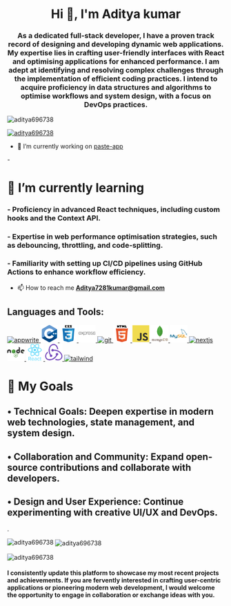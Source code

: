 <h1 align="center">Hi 👋, I'm Aditya kumar</h1>
<h3 align="center">As a dedicated full-stack developer, I have a proven track record of designing and developing dynamic web applications. My expertise lies in crafting user-friendly interfaces with React and optimising applications for enhanced performance. I am adept at identifying and resolving complex challenges through the implementation of efficient coding practices. I intend to acquire proficiency in data structures and algorithms to optimise workflows and system design, with a focus on DevOps practices.</h3>

<p align="left"> <img src="https://komarev.com/ghpvc/?username=aditya696738&label=Profile%20views&color=0e75b6&style=flat" alt="aditya696738" /> </p>

<p align="left"> <a href="https://github.com/ryo-ma/github-profile-trophy"><img src="https://github-profile-trophy.vercel.app/?username=aditya696738" alt="aditya696738" /></a> </p>

- 🔭 I’m currently working on [paste-app](https://react-pasteapp.vercel.app)

-<h1> 🌱 I’m currently learning</h1>
  
<h3>- Proficiency in advanced React techniques, including custom hooks and the Context API.</h3>
<h3>- Expertise in web performance optimisation strategies, such as debouncing, throttling, and code-splitting.</h3>
<h3>- Familiarity with setting up CI/CD pipelines using GitHub Actions to enhance workflow efficiency.</h3>

- 📫 How to reach me **Aditya7281kumar@gmail.com**

<h2 align="left">Languages and Tools:</h2>
<p align="left"> <a href="https://appwrite.io" target="_blank" rel="noreferrer"> <img src="https://www.vectorlogo.zone/logos/appwriteio/appwriteio-icon.svg" alt="appwrite" width="40" height="40"/> </a> <a href="https://www.w3schools.com/cpp/" target="_blank" rel="noreferrer">
  <img src="https://raw.githubusercontent.com/devicons/devicon/master/icons/cplusplus/cplusplus-original.svg" alt="cplusplus" width="40" height="40"/> </a> <a href="https://www.w3schools.com/css/" target="_blank" rel="noreferrer"> <img src="https://raw.githubusercontent.com/devicons/devicon/master/icons/css3/css3-original-wordmark.svg" alt="css3" width="40" height="40"/> </a> <a href="https://expressjs.com" target="_blank" rel="noreferrer">
    <img src="https://raw.githubusercontent.com/devicons/devicon/master/icons/express/express-original-wordmark.svg" alt="express" width="40" height="40"/> </a> <a href="https://git-scm.com/" target="_blank" rel="noreferrer"> <img src="https://www.vectorlogo.zone/logos/git-scm/git-scm-icon.svg" alt="git" width="40" height="40"/> </a> <a href="https://www.w3.org/html/" target="_blank" rel="noreferrer"> <img src="https://raw.githubusercontent.com/devicons/devicon/master/icons/html5/html5-original-wordmark.svg" alt="html5" width="40" height="40"/> </a> <a href="https://developer.mozilla.org/en-US/docs/Web/JavaScript" target="_blank" rel="noreferrer"> <img src="https://raw.githubusercontent.com/devicons/devicon/master/icons/javascript/javascript-original.svg" alt="javascript" width="40" height="40"/> </a> <a href="https://www.mongodb.com/" target="_blank" rel="noreferrer"> <img src="https://raw.githubusercontent.com/devicons/devicon/master/icons/mongodb/mongodb-original-wordmark.svg" alt="mongodb" width="40" height="40"/> </a> <a href="https://www.mysql.com/" target="_blank" rel="noreferrer"> <img src="https://raw.githubusercontent.com/devicons/devicon/master/icons/mysql/mysql-original-wordmark.svg" alt="mysql" width="40" height="40"/> </a> <a href="https://nextjs.org/" target="_blank" rel="noreferrer"> <img src="https://cdn.worldvectorlogo.com/logos/nextjs-2.svg" alt="nextjs" width="40" height="40"/> </a> <a href="https://nodejs.org" target="_blank" rel="noreferrer"> <img src="https://raw.githubusercontent.com/devicons/devicon/master/icons/nodejs/nodejs-original-wordmark.svg" alt="nodejs" width="40" height="40"/> </a> <a href="https://reactjs.org/" target="_blank" rel="noreferrer"> <img src="https://raw.githubusercontent.com/devicons/devicon/master/icons/react/react-original-wordmark.svg" alt="react" width="40" height="40"/> </a> <a href="https://redux.js.org" target="_blank" rel="noreferrer"> <img src="https://raw.githubusercontent.com/devicons/devicon/master/icons/redux/redux-original.svg" alt="redux" width="40" height="40"/> </a> <a href="https://tailwindcss.com/" target="_blank" rel="noreferrer"> <img src="https://www.vectorlogo.zone/logos/tailwindcss/tailwindcss-icon.svg" alt="tailwind" width="40" height="40"/> </a> </p>
<p> <h1>🎯 My Goals</h1>
	<h2>•	Technical Goals: Deepen expertise in modern web technologies, state management, and system design.</h2>
	<h2>•	Collaboration and Community: Expand open-source contributions and collaborate with developers.</h2>
	<h2>•	Design and User Experience: Continue experimenting with creative UI/UX and DevOps.</h2>.
</P>
<p><img align="left" src="https://github-readme-stats.vercel.app/api/top-langs?username=aditya696738&show_icons=true&locale=en&layout=compact" alt="aditya696738" /></p>

<p>&nbsp;<img align="center" src="https://github-readme-stats.vercel.app/api?username=aditya696738&show_icons=true&locale=en" alt="aditya696738" /></p>

<p><img align="center" src="https://github-readme-streak-stats.herokuapp.com/?user=aditya696738&" alt="aditya696738" /></p>

<h4>I consistently update this platform to showcase my most recent projects and achievements. If you are fervently interested in crafting user-centric applications or pioneering modern web development, I would welcome the opportunity to engage in collaboration or exchange ideas with you.
</h4>
